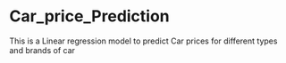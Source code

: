 # Car_price_Prediction
This is a Linear regression model to predict Car prices for different types and brands of car
